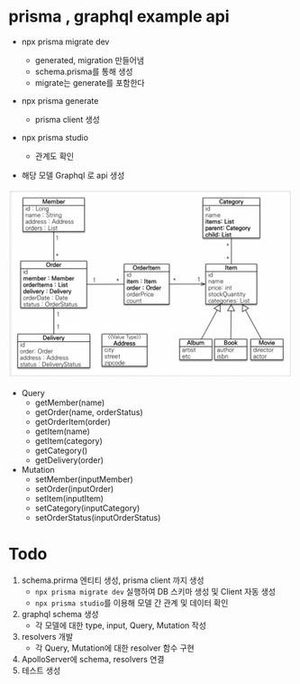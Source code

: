 
# prisma , graphql example api

- npx prisma migrate dev
    - generated, migration 만들어냄
    - schema.prisma를 통해 생성
    - migrate는 generate를 포함한다
- npx prisma generate
    - prisma client 생성
- npx prisma studio
    - 관계도 확인

- 해당 모델 Graphql 로 api 생성

![model](images/model.webp)

- Query
    - getMember(name)
    - getOrder(name, orderStatus)
    - getOrderItem(order)
    - getItem(name)
    - getItem(category)
    - getCategory()
    - getDelivery(order)
- Mutation
    - setMember(inputMember)
    - setOrder(inputOrder)
    - setItem(inputItem)
    - setCategory(inputCategory)
    - setOrderStatus(inputOrderStatus)


# Todo

1. schema.prirma 엔티티 생성, prisma client 까지 생성
    - `npx prisma migrate dev` 실행하여 DB 스키마 생성 및 Client 자동 생성
    - `npx prisma studio`를 이용해 모델 간 관계 및 데이터 확인
2. graphql schema 생성
    - 각 모델에 대한 type, input, Query, Mutation 작성
3. resolvers 개발
    - 각 Query, Mutation에 대한 resolver 함수 구현
4. ApolloServer에 schema, resolvers 연결
5. 테스트 생성